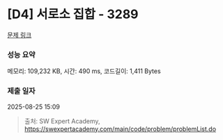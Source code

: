 # [D4] 서로소 집합 - 3289 

[문제 링크](https://swexpertacademy.com/main/code/problem/problemDetail.do?contestProbId=AWBJKA6qr2oDFAWr) 

### 성능 요약

메모리: 109,232 KB, 시간: 490 ms, 코드길이: 1,411 Bytes

### 제출 일자

2025-08-25 15:09



> 출처: SW Expert Academy, https://swexpertacademy.com/main/code/problem/problemList.do